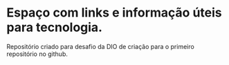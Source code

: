 # Espaço com links e informação úteis para tecnologia.
Repositório criado para desafio da DIO de criação para o primeiro repositório no github.
